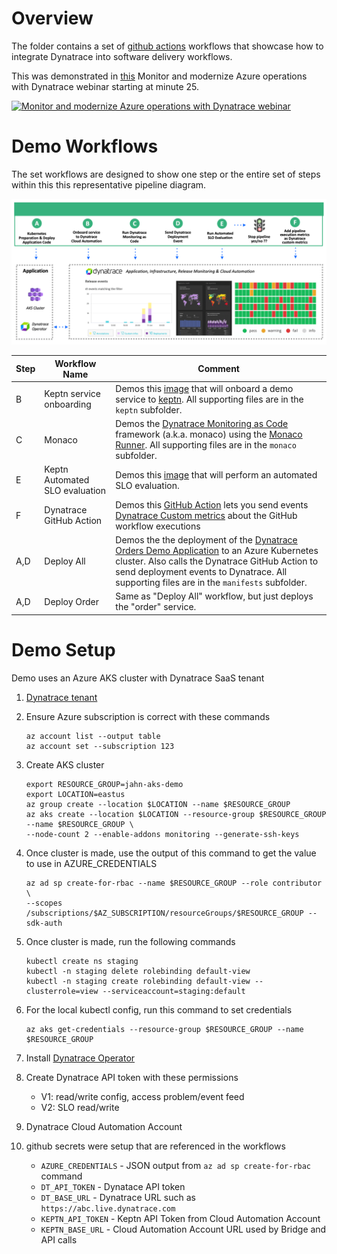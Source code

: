 # Overview 

The folder contains a set of [github actions](https://github.com/features/actions) workflows that showcase how to integrate Dynatrace into software delivery workflows.

This was demonstrated in [this](https://www.youtube.com/watch?v=nBs2P7Idtz0) Monitor and modernize Azure operations with Dynatrace webinar starting at minute 25. 

[![Monitor and modernize Azure operations with Dynatrace webinar](https://img.youtube.com/vi/nBs2P7Idtz0/0.jpg)](https://www.youtube.com/watch?v=nBs2P7Idtz0)

# Demo Workflows

The set workflows are designed to show one step or the entire set of steps within this this representative pipeline diagram.

![app](./images/workflow.png)

| Step | Workflow Name | Comment |
| ---- | ------------------- | -------- |
| B | Keptn service onboarding | Demos this [image](https://github.com/keptn-sandbox/keptn-automation) that will onboard a demo service to [keptn](https://www.keptn.sh). All supporting files are in the `keptn` subfolder.|
| C | Monaco | Demos the [Dynatrace Monitoring as Code](https://github.com/dynatrace-oss/dynatrace-monitoring-as-code) framework (a.k.a. monaco) using the [Monaco Runner](https://github.com/dynatrace-ace/monaco-runner).  All supporting files are in the `monaco` subfolder. |
| E | Keptn Automated SLO evaluation | Demos this [image](https://github.com/keptn-sandbox/keptn-automation) that will perform an automated SLO evaluation.   |
| F | Dynatrace GitHub Action | Demos this [GitHub Action](https://github.com/marketplace/actions/dynatraceaction) lets you send events [Dynatrace Custom metrics](https://www.dynatrace.com/news/blog/simplify-observability-for-all-your-custom-metrics-part-2-oneagent-metric-api/) about the GitHub workflow executions | 
| A,D | Deploy All | Demos the the deployment of the [Dynatrace Orders Demo Application](https://github.com/dt-orders/overview) to an Azure Kubernetes cluster.  Also calls the Dynatrace GitHub Action to send deployment events to Dynatrace. All supporting files are in the `manifests` subfolder. |
| A,D | Deploy Order | Same as "Deploy All" workflow, but just deploys the "order" service. |


# Demo Setup

Demo uses an Azure AKS cluster with Dynatrace SaaS tenant

1. [Dynatrace tenant](https://www.dynatrace.com/trial)

1. Ensure Azure subscription is correct with these commands
    ```
    az account list --output table
    az account set --subscription 123
    ```

1. Create AKS cluster
    ```
    export RESOURCE_GROUP=jahn-aks-demo
    export LOCATION=eastus
    az group create --location $LOCATION --name $RESOURCE_GROUP
    az aks create --location $LOCATION --resource-group $RESOURCE_GROUP --name $RESOURCE_GROUP \
    --node-count 2 --enable-addons monitoring --generate-ssh-keys
    ```

1. Once cluster is made, use the output of this command to get the value to use in AZURE_CREDENTIALS
    ```
    az ad sp create-for-rbac --name $RESOURCE_GROUP --role contributor \
    --scopes /subscriptions/$AZ_SUBSCRIPTION/resourceGroups/$RESOURCE_GROUP --sdk-auth
    ```

1. Once cluster is made, run the following commands
    ```
    kubectl create ns staging
    kubectl -n staging delete rolebinding default-view 
    kubectl -n staging create rolebinding default-view --clusterrole=view --serviceaccount=staging:default
    ```

1. For the local kubectl config, run this command to set credentials
    ```
    az aks get-credentials --resource-group $RESOURCE_GROUP --name $RESOURCE_GROUP
    ```

1. Install [Dynatrace Operator](https://www.dynatrace.com/support/help/technology-support/cloud-platforms/kubernetes/)

1. Create Dynatrace API token with these permissions
    * V1: read/write config, access problem/event feed 
    * V2: SLO read/write

1. Dynatrace Cloud Automation Account

1. github secrets were setup that are referenced in the workflows
    * `AZURE_CREDENTIALS` - JSON output from `az ad sp create-for-rbac` command
    * `DT_API_TOKEN` - Dynatace API token
    * `DT_BASE_URL` - Dynatrace URL such as `https://abc.live.dynatrace.com`
    * `KEPTN_API_TOKEN` - Keptn API Token from Cloud Automation Account
    * `KEPTN_BASE_URL` -  Cloud Automation Account URL used by Bridge and API calls
